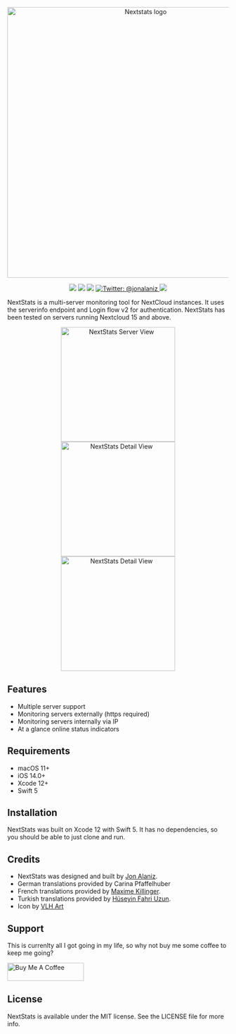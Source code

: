 <p align="center">
    <img src="http://www.jonalaniz.com/wp-content/uploads/2020/12/nextstats-logo.png" alt="Nextstats logo" width="614" maxHeight="171" />
</p>

<p align="center">
    <img src="https://img.shields.io/badge/iOS-13.0+-blueviolet.svg" />
    <img src="https://img.shields.io/badge/macOS-11+-red.svg" />
    <img src="https://img.shields.io/badge/Swift-5.0-orange.svg" />
    <a href="https://twitter.com/jonalaniz">
        <img src="https://img.shields.io/badge/Contact-@jonalaniz-blue.svg?style=flat" alt="Twitter: @jonalaniz" />
    </a>
    <img src="https://img.shields.io/badge/License-MIT-lightgrey.svg" />
</p>

NextStats is a multi-server monitoring tool for NextCloud instances. It uses the serverinfo endpoint and Login flow v2 for authentication. NextStats has been tested on servers running Nextcloud 15 and above.

<p align="center">
    <img alt="NextStats Server View" src="https://static.jonalaniz.com/img/nextstats_noserver_2.1.png" width="260">
    <img alt="NextStats Detail View" src="https://static.jonalaniz.com/img/nextstats_server_2.1.png" width="260">
    <img alt="NextStats Detail View" src="https://static.jonalaniz.com/img/nextstats_detail_2.1.png" width="260">
</p>

## Features
- Multiple server support
- Monitoring servers externally (https required)
- Monitoring servers internally via IP
- At a glance online status indicators

## Requirements
- macOS 11+
- iOS 14.0+
- Xcode 12+
- Swift 5

## Installation

NextStats was built on Xcode 12 with Swift 5. It has no dependencies, so you should be able to just clone and run.

## Credits

- NextStats was designed and built by [Jon Alaniz](https://twitter.com/jonalaniz).
- German translations provided by Carina Pfaffelhuber
- French translations provided by [Maxime Killinger](https://github.com/maxime-killinger).
- Turkish translations provided by [Hüseyin Fahri Uzun](https://github.com/fuzunspm).
- Icon by [VLH Art](https://twitter.com/VLHart)

## Support

This is currenlty all I got going in my life, so why not buy me some coffee to keep me going?

<a href="https://www.buymeacoffee.com/jonalaniz" target="_blank"><img src="https://www.buymeacoffee.com/assets/img/custom_images/yellow_img.png" alt="Buy Me A Coffee" height="41" width="174"></a>

## License

NextStats is available under the MIT license. See the LICENSE file for more info.
